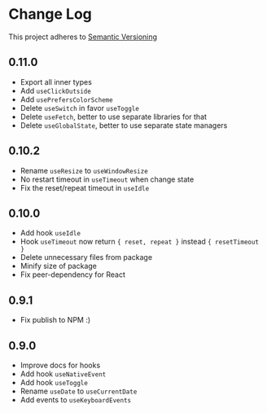 # Change Log

This project adheres to [Semantic Versioning](http://semver.org/)

## 0.11.0

- Export all inner types
- Add `useClickOutside`
- Add `usePrefersColorScheme`
- Delete `useSwitch` in favor `useToggle`
- Delete `useFetch`, better to use separate libraries for that
- Delete `useGlobalState`, better to use separate state managers

## 0.10.2

- Rename `useResize` to `useWindowResize`
- No restart timeout in `useTimeout` when change state
- Fix the reset/repeat timeout in `useIdle`

## 0.10.0

- Add hook `useIdle`
- Hook `useTimeout` now return `{ reset, repeat }` instead `{ resetTimeout }`
- Delete unnecessary files from package
- Minify size of package
- Fix peer-dependency for React

## 0.9.1

- Fix publish to NPM :)

## 0.9.0

- Improve docs for hooks
- Add hook `useNativeEvent`
- Add hook `useToggle`
- Rename `useDate` to `useCurrentDate`
- Add events to `useKeyboardEvents`
